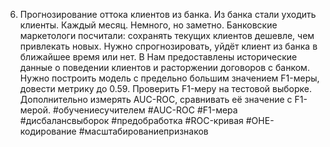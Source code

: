 6. Прогнозирование оттока клиентов из банка.
Из банка стали уходить клиенты. Каждый месяц. Немного, но заметно. Банковские маркетологи посчитали: сохранять текущих клиентов дешевле, чем привлекать новых.
Нужно спрогнозировать, уйдёт клиент из банка в ближайшее время или нет. В
Нам предоставлены исторические данные о поведении клиентов и расторжении договоров с банком.
Нужно построить модель с предельно большим значением F1-меры, довести метрику до 0.59. Проверить F1-меру на тестовой выборке.
Дополнительно измерять AUC-ROC, сравнивать её значение с F1-мерой.
#обучениесучителем #AUC-ROC #F1-мера #дисбалансвыборок #предобработка #ROC-кривая #OHE-кодирование #масштабированиепризнаков 
